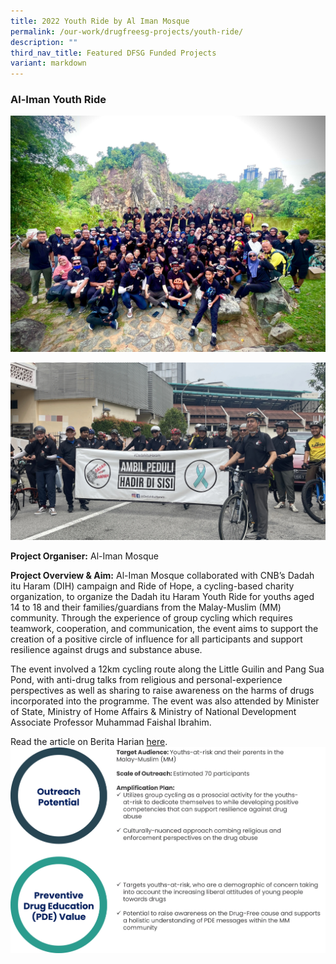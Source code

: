 ```yaml
---
title: 2022 Youth Ride by Al Iman Mosque
permalink: /our-work/drugfreesg-projects/youth-ride/
description: ""
third_nav_title: Featured DFSG Funded Projects
variant: markdown
---
```

### Al-Iman Youth Ride



![](/images/DFSG%20Projects/WhatsApp%20Image.jpeg)

![](/images/DFSG%20Projects/youthride.jpg)

**Project Organiser:** Al-Iman Mosque

**Project Overview & Aim:** Al-Iman Mosque collaborated with CNB’s Dadah itu Haram (DIH) campaign and Ride of Hope, a cycling-based charity organization, to organize the Dadah itu Haram Youth Ride for youths aged 14 to 18 and their families/guardians from the Malay-Muslim (MM) community. Through the experience of group cycling which requires teamwork, cooperation, and communication, the event aims to support the creation of a positive circle of influence for all participants and support resilience against drugs and substance abuse.

The event involved a 12km cycling route along the Little Guilin and Pang Sua Pond, with anti-drug talks from religious and personal-experience perspectives as well as sharing to raise awareness on the harms of drugs incorporated into the programme. The event was also attended by Minister of State, Ministry of Home Affairs & Ministry of National Development Associate Professor Muhammad Faishal Ibrahim.

Read the article on Berita Harian [here](https://berita.mediacorp.sg/singapura/acara-berbasikal-sebar-mesej-dadah-itu-haram-711391).
![](/images/Example_of_Al_Iman_Dadah_itu_Haram_Youth_Ride_2022.png)